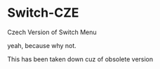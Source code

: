 # Switch-CZE


Czech Version of Switch Menu

yeah, because why not.

This has been taken down cuz of obsolete version
